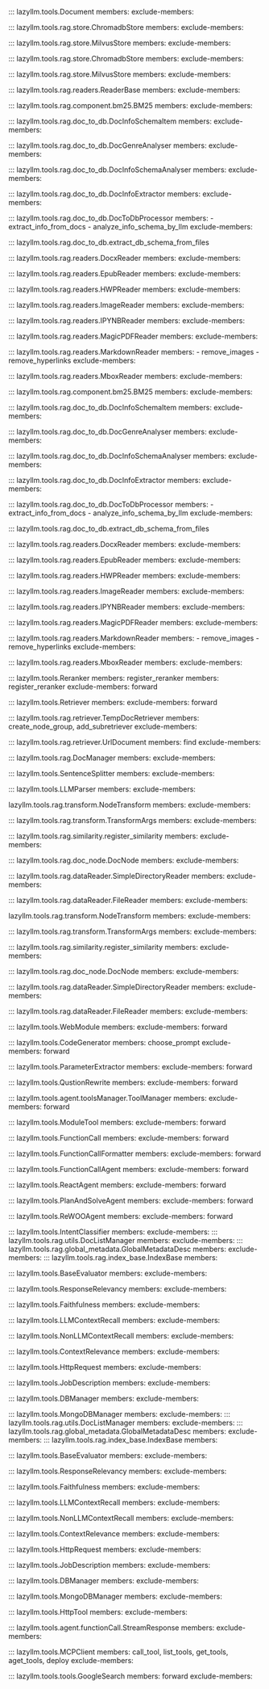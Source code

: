 ::: lazyllm.tools.Document
    members:
    exclude-members:

::: lazyllm.tools.rag.store.ChromadbStore
    members:
    exclude-members:

::: lazyllm.tools.rag.store.MilvusStore
    members:
    exclude-members:
    
::: lazyllm.tools.rag.store.ChromadbStore
    members:
    exclude-members:

::: lazyllm.tools.rag.store.MilvusStore
    members:
    exclude-members:
    
::: lazyllm.tools.rag.readers.ReaderBase
    members:
	exclude-members:

::: lazyllm.tools.rag.component.bm25.BM25
    members:
	exclude-members:

::: lazyllm.tools.rag.doc_to_db.DocInfoSchemaItem
    members:
	exclude-members:

::: lazyllm.tools.rag.doc_to_db.DocGenreAnalyser
    members:
	exclude-members:

::: lazyllm.tools.rag.doc_to_db.DocInfoSchemaAnalyser
    members:
	exclude-members:

::: lazyllm.tools.rag.doc_to_db.DocInfoExtractor
    members:
	exclude-members:

::: lazyllm.tools.rag.doc_to_db.DocToDbProcessor
    members: 
        - extract_info_from_docs
        - analyze_info_schema_by_llm
	exclude-members:

::: lazyllm.tools.rag.doc_to_db.extract_db_schema_from_files

::: lazyllm.tools.rag.readers.DocxReader
    members:
	exclude-members:

::: lazyllm.tools.rag.readers.EpubReader
    members:
	exclude-members:

::: lazyllm.tools.rag.readers.HWPReader
    members:
	exclude-members:

::: lazyllm.tools.rag.readers.ImageReader
    members:
	exclude-members:

::: lazyllm.tools.rag.readers.IPYNBReader
    members:
	exclude-members:

::: lazyllm.tools.rag.readers.MagicPDFReader
    members:
	exclude-members:

::: lazyllm.tools.rag.readers.MarkdownReader
    members:
        - remove_images
        - remove_hyperlinks
	exclude-members:

::: lazyllm.tools.rag.readers.MboxReader
    members:
	exclude-members:

::: lazyllm.tools.rag.component.bm25.BM25
    members:
	exclude-members:

::: lazyllm.tools.rag.doc_to_db.DocInfoSchemaItem
    members:
	exclude-members:

::: lazyllm.tools.rag.doc_to_db.DocGenreAnalyser
    members:
	exclude-members:

::: lazyllm.tools.rag.doc_to_db.DocInfoSchemaAnalyser
    members:
	exclude-members:

::: lazyllm.tools.rag.doc_to_db.DocInfoExtractor
    members:
	exclude-members:

::: lazyllm.tools.rag.doc_to_db.DocToDbProcessor
    members: 
        - extract_info_from_docs
        - analyze_info_schema_by_llm
	exclude-members:

::: lazyllm.tools.rag.doc_to_db.extract_db_schema_from_files

::: lazyllm.tools.rag.readers.DocxReader
    members:
	exclude-members:

::: lazyllm.tools.rag.readers.EpubReader
    members:
	exclude-members:

::: lazyllm.tools.rag.readers.HWPReader
    members:
	exclude-members:

::: lazyllm.tools.rag.readers.ImageReader
    members:
	exclude-members:

::: lazyllm.tools.rag.readers.IPYNBReader
    members:
	exclude-members:

::: lazyllm.tools.rag.readers.MagicPDFReader
    members:
	exclude-members:

::: lazyllm.tools.rag.readers.MarkdownReader
    members:
        - remove_images
        - remove_hyperlinks
	exclude-members:

::: lazyllm.tools.rag.readers.MboxReader
    members:
	exclude-members:

::: lazyllm.tools.Reranker
    members: register_reranker
    members: register_reranker
    exclude-members: forward

::: lazyllm.tools.Retriever
    members:
    exclude-members: forward

::: lazyllm.tools.rag.retriever.TempDocRetriever
    members: create_node_group, add_subretriever
    exclude-members: 

::: lazyllm.tools.rag.retriever.UrlDocument
    members: find
    exclude-members: 

::: lazyllm.tools.rag.DocManager
    members:
	exclude-members:

::: lazyllm.tools.SentenceSplitter
    members:
    exclude-members:

::: lazyllm.tools.LLMParser
    members:
    exclude-members:

lazyllm.tools.rag.transform.NodeTransform
    members:
    exclude-members:

::: lazyllm.tools.rag.transform.TransformArgs
    members:
    exclude-members:

::: lazyllm.tools.rag.similarity.register_similarity
    members:
    exclude-members:

::: lazyllm.tools.rag.doc_node.DocNode
    members:
    exclude-members:

::: lazyllm.tools.rag.dataReader.SimpleDirectoryReader
    members:
    exclude-members:

::: lazyllm.tools.rag.dataReader.FileReader
    members:
    exclude-members:

lazyllm.tools.rag.transform.NodeTransform
    members:
    exclude-members:

::: lazyllm.tools.rag.transform.TransformArgs
    members:
    exclude-members:

::: lazyllm.tools.rag.similarity.register_similarity
    members:
    exclude-members:

::: lazyllm.tools.rag.doc_node.DocNode
    members:
    exclude-members:

::: lazyllm.tools.rag.dataReader.SimpleDirectoryReader
    members:
    exclude-members:

::: lazyllm.tools.rag.dataReader.FileReader
    members:
    exclude-members:
    
    
::: lazyllm.tools.WebModule
    members:
    exclude-members: forward

::: lazyllm.tools.CodeGenerator
    members: choose_prompt
    exclude-members: forward

::: lazyllm.tools.ParameterExtractor
    members: 
    exclude-members: forward

::: lazyllm.tools.QustionRewrite
    members: 
    exclude-members: forward

::: lazyllm.tools.agent.toolsManager.ToolManager
    members: 
    exclude-members: forward

::: lazyllm.tools.ModuleTool
    members: 
    exclude-members: forward

::: lazyllm.tools.FunctionCall
    members: 
    exclude-members: forward

::: lazyllm.tools.FunctionCallFormatter
    members: 
    exclude-members: forward

::: lazyllm.tools.FunctionCallAgent
    members: 
    exclude-members: forward

::: lazyllm.tools.ReactAgent
    members: 
    exclude-members: forward

::: lazyllm.tools.PlanAndSolveAgent
    members: 
    exclude-members: forward

::: lazyllm.tools.ReWOOAgent
    members: 
    exclude-members: forward

::: lazyllm.tools.IntentClassifier
    members: 
    exclude-members:
::: lazyllm.tools.rag.utils.DocListManager
    members: 
    exclude-members: 
::: lazyllm.tools.rag.global_metadata.GlobalMetadataDesc
    members: 
    exclude-members: 
::: lazyllm.tools.rag.index_base.IndexBase
    members: 

::: lazyllm.tools.BaseEvaluator
    members: 
    exclude-members:

::: lazyllm.tools.ResponseRelevancy
    members: 
    exclude-members:    

::: lazyllm.tools.Faithfulness
    members: 
    exclude-members: 

::: lazyllm.tools.LLMContextRecall
    members: 
    exclude-members: 

::: lazyllm.tools.NonLLMContextRecall
    members: 
    exclude-members:

::: lazyllm.tools.ContextRelevance
    members: 
    exclude-members:

::: lazyllm.tools.HttpRequest
    members: 
    exclude-members:

::: lazyllm.tools.JobDescription
    members: 
    exclude-members:

::: lazyllm.tools.DBManager
    members: 
    exclude-members:

::: lazyllm.tools.MongoDBManager
    members: 
    exclude-members:
::: lazyllm.tools.rag.utils.DocListManager
    members: 
    exclude-members: 
::: lazyllm.tools.rag.global_metadata.GlobalMetadataDesc
    members: 
    exclude-members: 
::: lazyllm.tools.rag.index_base.IndexBase
    members: 

::: lazyllm.tools.BaseEvaluator
    members: 
    exclude-members:

::: lazyllm.tools.ResponseRelevancy
    members: 
    exclude-members:    

::: lazyllm.tools.Faithfulness
    members: 
    exclude-members: 

::: lazyllm.tools.LLMContextRecall
    members: 
    exclude-members: 

::: lazyllm.tools.NonLLMContextRecall
    members: 
    exclude-members:

::: lazyllm.tools.ContextRelevance
    members: 
    exclude-members:

::: lazyllm.tools.HttpRequest
    members: 
    exclude-members:

::: lazyllm.tools.JobDescription
    members: 
    exclude-members:

::: lazyllm.tools.DBManager
    members: 
    exclude-members:

::: lazyllm.tools.MongoDBManager
    members: 
    exclude-members:

::: lazyllm.tools.HttpTool
    members: 
    exclude-members:

::: lazyllm.tools.agent.functionCall.StreamResponse
    members: 
    exclude-members:

::: lazyllm.tools.MCPClient
    members: call_tool, list_tools, get_tools, aget_tools, deploy
    exclude-members:

::: lazyllm.tools.tools.GoogleSearch
    members: forward
    exclude-members:
